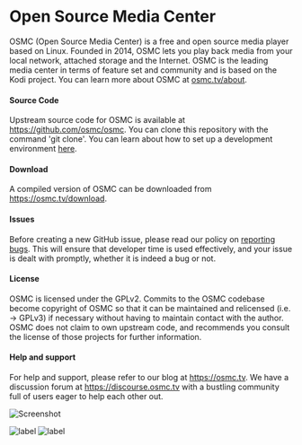 # Open Source Media Center

OSMC (Open Source Media Center) is a free and open source media player based on Linux. Founded in 2014, OSMC lets you play back media from your local network, attached storage and the Internet. OSMC is the leading media center in terms of feature set and community and is based on the Kodi project. You can learn more about OSMC at <a href="http://osmc.tv/about">osmc.tv/about</a>. 

#### Source Code ####

Upstream source code for OSMC is available at https://github.com/osmc/osmc. You can clone this repository with the command 'git clone'. You can learn about how to set up a development environment <a href="https://osmc.tv/wiki/development/getting-involved-with-osmc-development/">here</a>.

#### Download ####

A compiled version of OSMC can be downloaded from <a href="https://osmc.tv/download">https://osmc.tv/download</a>. 

#### Issues ####

Before creating a new GitHub issue, please read our policy on <a href="https://osmc.tv/wiki/development/reporting-bugs/">reporting bugs</a>. This will ensure that developer time is used effectively, and your issue is dealt with promptly, whether it is indeed a bug or not. 

#### License ####

OSMC is licensed under the GPLv2. Commits to the OSMC codebase become copyright of OSMC so that it can be maintained and relicensed (i.e. -> GPLv3) if necessary without having to maintain contact with the author. OSMC does not claim to own upstream code, and recommends you consult the license of those projects for further information.

#### Help and support ####

For help and support, please refer to our blog at <a href="https://osmc.tv">https://osmc.tv</a>. We have a discussion forum at <a href="https://discourse.osmc.tv">https://discourse.osmc.tv</a> with a bustling community full of users eager to help each other out. 

![Screenshot](https://imgur.com/HE41dK9.png"Screenshot")

![label](https://img.shields.io/badge/WedgeCMS-2017.09.2-brightgreen.svg?style=social&label=OSMC-Versie)
![label](https://img.shields.io/badge/WedgeCMS-8.9-brightgreen.svg?style=social&label=Debian-Versie)
